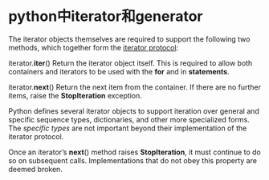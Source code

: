 # python中iterator和generator

The iterator objects themselves are required to support the following two methods, which together form the [iterator protocol](https://docs.python.org/3/library/stdtypes.html#iterator-types):

iterator.__iter__()
Return the iterator object itself. This is required to allow both containers and iterators to be used with the **for** and in **statements**. 

iterator.__next__()
Return the next item from the container. If there are no further items, raise the **StopIteration** exception.

Python defines several iterator objects to support iteration over general and specific sequence types, dictionaries, and other more specialized forms. The *specific types* are not important beyond their implementation of the iterator protocol.

Once an iterator’s __next__() method raises **StopIteration**, it must continue to do so on subsequent calls. Implementations that do not obey this property are deemed broken.
